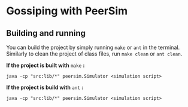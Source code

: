 # Gossiping with PeerSim

## Building and running ##

You can build the project by simply running `make` or `ant` in the terminal.  Similarly to clean the project of class files, run `make clean` or `ant clean`.

**If the project is built with** `make` **:**

`java -cp "src:lib/*" peersim.Simulator <simulation script>`

**If the project is build with** `ant` **:**

`java -cp "src:lib/*" peersim.Simulator <simulation script>`
